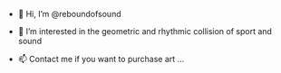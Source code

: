 - 👋 Hi, I’m @reboundofsound
- 👀 I’m interested in the geometric and rhythmic collision of sport and sound

- 📫 Contact me if you want to purchase art ...

<!---
reboundofsound/reboundofsound is a ✨ special ✨ repository because its `README.md` (this file) appears on your GitHub profile.
You can click the Preview link to take a look at your changes.
--->
